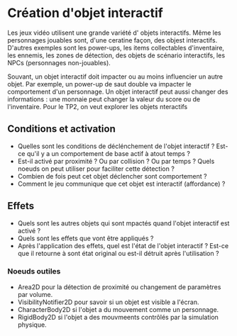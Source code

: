 # Création d'objet interactif

Les jeux vidéo utilisent une grande variété d' objets interactifs. Même les personnages jouables sont, d'une ceratine façon, des objest interactifs. D'autres exemples sont les power-ups, les items collectables d'inventaire, les ennemis, les zones de détection, des objets de scénario interactifs, les NPCs (personnages non-jouables).

Souvant, un objet interactif doit impacter ou au moins influencier un autre objet. Par exemple, un power-up de saut double va impacter le comportement d'un personnage. Un objet interactif peut aussi changer des informations : une monnaie peut changer la valeur du score ou de l'inventaire. Pour le TP2, on veut explorer les objets nteractifs

## Conditions et activation

- Quelles sont les conditions de déclénchement de l'objet interactif ? Est-ce qu'il y a un comportement de base actif à atout temps ?
- Est-il activé par proximité ? Ou par collision ? Ou par temps ? Quels noeuds on peut utiliser pour faciliter cette détection ?
- Combien de fois peut cet objet déclencher sont comportement ?
- Comment le jeu communique que cet objet est interactif (affordance) ?

## Effets

- Quels sont les autres objets qui sont mpactés quand l'objet interactif est activé ?
- Quels sont les effets que vont être appliqués ?
- Après l'application des effets, quel est l'état de l'objet interactif ? Est-ce que il retourne à sont état original ou est-il détruit après l'utilisation ?

### Noeuds outiles

- Area2D pour la détection de proximité ou changement de paramètres par volume.
- VisibilityNotifier2D pour savoir si un objet est visible a l'écran.
- CharacterBody2D si l'objet a du mouvement comme un personnage.
- RigidBody2D si l'objet a des mouvmeents contrôlés par la simulation physique.

